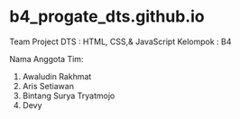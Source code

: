 # b4_progate_dts.github.io

Team Project DTS : HTML, CSS,& JavaScript
Kelompok : B4

Nama Anggota Tim:
1. Awaludin Rakhmat
2. Aris Setiawan
3. Bintang Surya Tryatmojo
4. Devy
